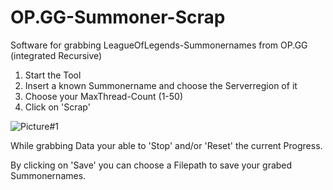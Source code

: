 # OP.GG-Summoner-Scrap

Software for grabbing LeagueOfLegends-Summonernames from OP.GG (integrated Recursive)

1. Start the Tool
2. Insert a known Summonername and choose the Serverregion of it
3. Choose your MaxThread-Count (1-50)
4. Click on 'Scrap'

![Picture#1](https://i.gyazo.com/250953e422e50003cbdc5c9b733a4765.png)

While grabbing Data your able to 'Stop' and/or 'Reset' the current Progress.

By clicking on 'Save' you can choose a Filepath to save your grabed Summonernames.
